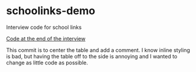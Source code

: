 # schoolinks-demo
Interview code for school links


[Code at the end of the interview](https://github.com/NolanAguirre/schoolinks-demo/tree/676605ee569791be44642500c08db2c38cf7fcb0)


This commit is to center the table and add a comment. I know inline styling is bad, but having the table off to the side is annoying and I wanted to change as little code as possible.
